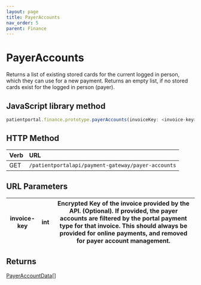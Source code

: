 ```yaml
---
layout: page
title: PayerAccounts
nav_order: 5
parent: Finance
---
```


# PayerAccounts

Returns a list of existing stored cards for the current logged in person, which they can use for a new payment. Returns an empty list, if no stored cards exist for the logged in person (payer).

## JavaScript library method

```javascript
patientportal.finance.prototype.payerAccounts(invoiceKey: <invoice-key>)
```

## HTTP Method

| Verb | URL                                               |
|:-----|:--------------------------------------------------|
| GET | `/patientportalapi/payment-gateway/payer-accounts` |

## URL Parameters

| invoice-key | int | Encrypted Key of the invoice provided by the API. (Optional). If provided, the payer accounts are filtered by the portal payment type for that invoice. This should always be provided for online payments, and removed for payer account management. |
| --- | --- | --- |

## Returns

[PayerAccountData](#_PayerAccountData_1)\[\]
